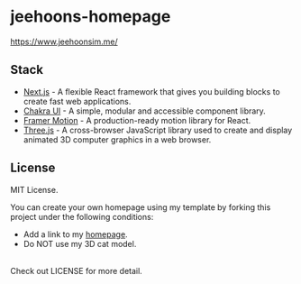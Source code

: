 # jeehoons-homepage
https://www.jeehoonsim.me/

## Stack
- <a href='https://nextjs.org/'>Next.js</a> - A flexible React framework that gives you building blocks to create fast web applications.
- <a href='https://chakra-ui.com/'>Chakra UI</a> - A simple, modular and accessible component library.
- <a href='https://www.framer.com/motion/'>Framer Motion</a> - A production-ready motion library for React.
- <a href='https://threejs.org/'>Three.js</a> - A cross-browser JavaScript library used to create and display animated 3D computer graphics in a web browser.

## License

MIT License.

You can create your own homepage using my template by forking this project under the following conditions:

- Add a link to my <a href="https://www.jeehoonsim.me/">homepage</a>.
- Do NOT use my 3D cat model. 
</br>
Check out LICENSE for more detail.
